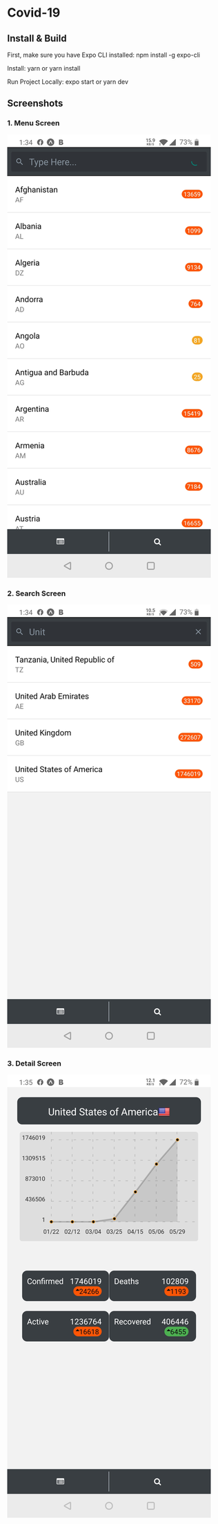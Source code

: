 # Covid-19

## Install & Build

First, make sure you have Expo CLI installed: npm install -g expo-cli

Install: yarn or yarn install

Run Project Locally: expo start or yarn dev

## Screenshots

### 1. Menu Screen


![](screenshots/menu.jpg)


### 2. Search Screen


![](screenshots/search.jpg)


### 3. Detail Screen


![](screenshots/detail.jpg)


